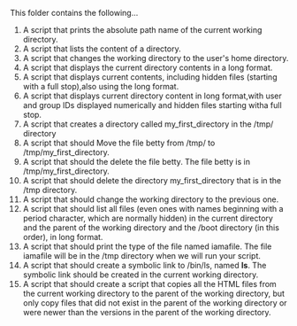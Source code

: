 This folder contains the following...

1. A script that prints the absolute path name of the current working directory.
2. A script that lists the content of a directory.
3. A script that changes the working directory to the user's home directory.
4. A script that displays the current directory contents in a long format.
5. A script that displays current contents, including hidden files (starting with a full stop),also using the long format.
6. A script that displays current directory content in long format,with user and group IDs displayed numerically and hidden files starting witha full stop.
7. A script that creates a directory called my_first_directory in the /tmp/ directory
8. A script that should Move the file betty from /tmp/ to /tmp/my_first_directory.
9. A script that should the delete the file betty. The file betty is in /tmp/my_first_directory.
10. A script that should delete the directory my_first_directory that is in the /tmp directory.
11. A script that should change the working directory to the previous one.
12. A script that should  list all files (even ones with names beginning with a period character, which are normally hidden) in the current directory and the parent of the working directory and the /boot directory (in this order), in long format.
13. A script that should print the type of the file named iamafile. The file iamafile will be in the /tmp directory when we will run your script.
14. A script that should create a symbolic link to /bin/ls, named __ls__. The symbolic link should be created in the current working directory.
15. A script that should create a script that copies all the HTML files from the current working directory to the parent of the working directory, but only copy files that did not exist in the parent of the working directory or were newer than the versions in the parent of the working directory.
